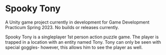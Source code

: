 # Spooky Tony
A Unity game project currently in development for Game Development Practicum Spring 2023. No builds or releases currently.

Spooky Tony is a singleplayer 1st person action puzzle game. The player is trapped in a location with an entity named Tony. Tony can only be seen with special goggles- however, this allows him to see the player as well.

